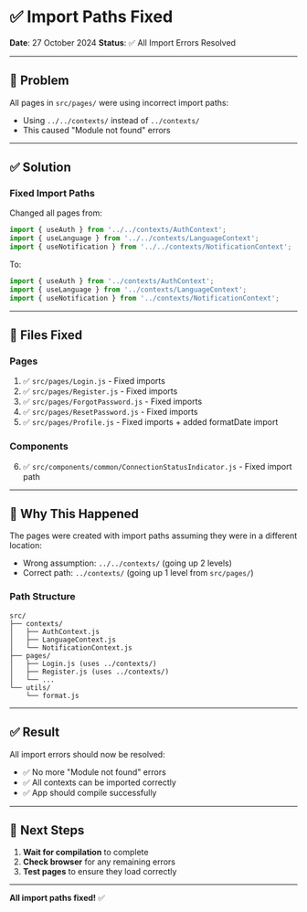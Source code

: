 # ✅ Import Paths Fixed

**Date**: 27 October 2024
**Status**: ✅ All Import Errors Resolved

---

## 🐛 Problem

All pages in `src/pages/` were using incorrect import paths:
- Using `../../contexts/` instead of `../contexts/`
- This caused "Module not found" errors

---

## ✅ Solution

### Fixed Import Paths

Changed all pages from:
```javascript
import { useAuth } from '../../contexts/AuthContext';
import { useLanguage } from '../../contexts/LanguageContext';
import { useNotification } from '../../contexts/NotificationContext';
```

To:
```javascript
import { useAuth } from '../contexts/AuthContext';
import { useLanguage } from '../contexts/LanguageContext';
import { useNotification } from '../contexts/NotificationContext';
```

---

## 📝 Files Fixed

### Pages
1. ✅ `src/pages/Login.js` - Fixed imports
2. ✅ `src/pages/Register.js` - Fixed imports
3. ✅ `src/pages/ForgotPassword.js` - Fixed imports
4. ✅ `src/pages/ResetPassword.js` - Fixed imports
5. ✅ `src/pages/Profile.js` - Fixed imports + added formatDate import

### Components
6. ✅ `src/components/common/ConnectionStatusIndicator.js` - Fixed import path

---

## 🎯 Why This Happened

The pages were created with import paths assuming they were in a different location:
- Wrong assumption: `../../contexts/` (going up 2 levels)
- Correct path: `../contexts/` (going up 1 level from `src/pages/`)

### Path Structure
```
src/
├── contexts/
│   ├── AuthContext.js
│   ├── LanguageContext.js
│   └── NotificationContext.js
├── pages/
│   ├── Login.js (uses ../contexts/)
│   ├── Register.js (uses ../contexts/)
│   └── ...
└── utils/
    └── format.js
```

---

## ✅ Result

All import errors should now be resolved:
- ✅ No more "Module not found" errors
- ✅ All contexts can be imported correctly
- ✅ App should compile successfully

---

## 🚀 Next Steps

1. **Wait for compilation** to complete
2. **Check browser** for any remaining errors
3. **Test pages** to ensure they load correctly

---

**All import paths fixed!** ✅
